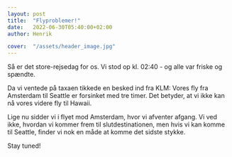 ```yaml
---
layout: post
title:  "Flyproblemer!"
date:   2022-06-30T05:40:00+02:00
author: Henrik

cover:  "/assets/header_image.jpg"
---
```


Så er det store-rejsedag for os. Vi stod op kl. 02:40 - og alle var friske og spændte.

Da vi ventede på taxaen tikkede en besked ind fra KLM: Vores fly fra Amsterdam til Seattle er forsinket med tre timer. Det betyder, at vi ikke kan nå vores videre fly til Hawaii.

Lige nu sidder vi i flyet mod Amsterdam, hvor vi afventer afgang. Vi ved ikke, hvordan vi kommer frem til slutdestinationen, men hvis vi kan komme til Seattle, finder vi nok en måde at komme det sidste stykke.

Stay tuned!
